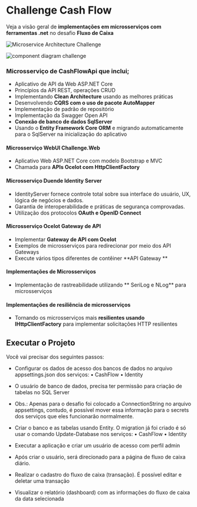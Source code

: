 # Challenge Cash Flow
Veja a visão geral de **implementações em microsserviços com ferramentas .net** no desafio **Fluxo de Caixa**


![Microservice Architecture Challenge](https://github.com/FFMZION/CashFlow/assets/31661893/aee65d5d-5232-49c2-971d-6c473364a995)



![component diagram challenge](https://github.com/FFMZION/CashFlow/assets/31661893/de5a3694-2054-47ef-bd7e-6a319d51ffb0)


### Microsserviço de CashFlowApi que inclui;
* Aplicativo de API da Web ASP.NET Core
* Princípios da API REST, operações CRUD
* Implementando **Clean Architecture** usando as melhores práticas
* Desenvolvendo **CQRS com o uso de pacote AutoMapper**
* Implementação de padrão de repositório
* Implementação da Swagger Open API
* **Conexão de banco de dados SqlServer** 
* Usando o **Entity Framework Core ORM** e migrando automaticamente para o SqlServer na inicialização do aplicativo

#### Microsserviço WebUI Challenge.Web
* Aplicativo Web ASP.NET Core com modelo Bootstrap e MVC
* Chamada para **APIs Ocelot com HttpClientFactory**

#### Microsserviço Duende Identity Server 
* IdentityServer fornece controle total sobre sua interface do usuário, UX, lógica de negócios e dados.
* Garantia de interoperabilidade e práticas de segurança comprovadas.
* Utilização dos protocolos **OAuth e OpenID Connect**

#### Microsserviço Ocelot Gateway de API
* Implementar **Gateway de API com Ocelot**
* Exemplos de microsserviços para redirecionar por meio dos API Gateways
* Execute vários tipos diferentes de contêiner **API Gateway **

#### Implementações de Microsserviços
* Implementação de rastreabilidade utilizando ** SeriLog e NLog** para microsserviços

#### Implementações de resiliência de microsserviços
* Tornando os microsserviços mais **resilientes usando IHttpClientFactory** para implementar solicitações HTTP resilientes

## Executar o Projeto
Você vai precisar dos seguintes passos:
* Configurar os dados de acesso dos bancos de dados no arquivo appsettings.json dos serviços:
    •	CashFlow
    •	Identity

* O usuário de banco de dados, precisa ter permissão para criação de tabelas no SQL Server
* Obs.: Apenas para o desafio foi colocado a ConnectionString no arquivo appsettings, contudo, é possível mover essa informação para o secrets dos serviços que eles funcionarão normalmente.
* Criar o banco e as tabelas usando Entity. O migration já foi criado é só usar o comando Update-Database nos serviços:
    •	CashFlow
    •	Identity
* Executar a aplicação e criar um usuário de acesso com perfil admin
* Após criar o usuário, será direcionado para a página de fluxo de caixa diário. 
* Realizar o cadastro do fluxo de caixa (transação). É possível editar e deletar uma transação
* Visualizar o relatório (dashboard) com as informações do fluxo de caixa da data selecionada

